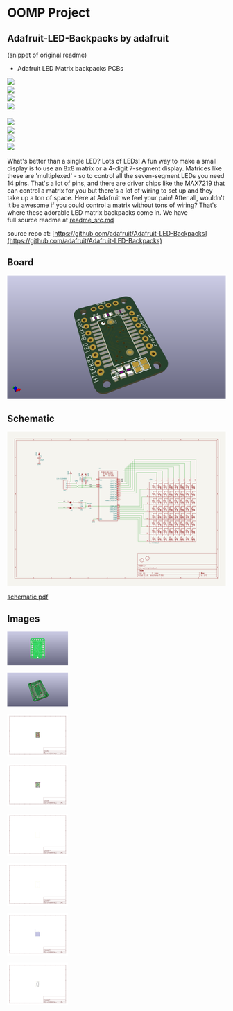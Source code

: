 # OOMP Project  
## Adafruit-LED-Backpacks  by adafruit  
  
(snippet of original readme)  
  
- Adafruit LED Matrix backpacks PCBs  
  
<a href="http://www.adafruit.com/products/878"><img src="assets/878.jpg?raw=true" width="200px"></a>&nbsp;   
<a href="http://www.adafruit.com/products/879"><img src="assets/879.jpg?raw=true" width="200px"></a>&nbsp;   
<a href="http://www.adafruit.com/products/880"><img src="assets/880.jpg?raw=true" width="200px"></a>&nbsp;   
<a href="http://www.adafruit.com/products/881"><img src="assets/881.jpg?raw=true" width="200px"></a><br />  
<a href="http://www.adafruit.com/products/872"><img src="assets/872.jpg?raw=true" width="275px"></a>&nbsp;   
<a href="http://www.adafruit.com/products/871"><img src="assets/871.jpg?raw=true" width="275px"></a>&nbsp;   
<a href="http://www.adafruit.com/products/902"><img src="assets/902-08.jpg?raw=true" width="275px"></a>&nbsp;   
<a href="http://www.adafruit.com/products/870"><img src="assets/870.jpg?raw=true" width="275px"></a><br />  
  
What's better than a single LED? Lots of LEDs! A fun way to make a small display is to use an 8x8 matrix or a 4-digit 7-segment display. Matrices like these are 'multiplexed' - so to control all the seven-segment LEDs you need 14 pins. That's a lot of pins, and there are driver chips like the MAX7219 that can control a matrix for you but there's a lot of wiring to set up and they take up a ton of space. Here at Adafruit we feel your pain! After all, wouldn't it be awesome if you could control a matrix without tons of wiring? That's where these adorable LED matrix backpacks come in. We have  
  full source readme at [readme_src.md](readme_src.md)  
  
source repo at: [https://github.com/adafruit/Adafruit-LED-Backpacks](https://github.com/adafruit/Adafruit-LED-Backpacks)  
## Board  
  
[![working_3d.png](working_3d_600.png)](working_3d.png)  
## Schematic  
  
[![working_schematic.png](working_schematic_600.png)](working_schematic.png)  
  
[schematic pdf](working_schematic.pdf)  
## Images  
  
[![working_3D_bottom.png](working_3D_bottom_140.png)](working_3D_bottom.png)  
  
[![working_3D_top.png](working_3D_top_140.png)](working_3D_top.png)  
  
[![working_assembly_page_01.png](working_assembly_page_01_140.png)](working_assembly_page_01.png)  
  
[![working_assembly_page_02.png](working_assembly_page_02_140.png)](working_assembly_page_02.png)  
  
[![working_assembly_page_03.png](working_assembly_page_03_140.png)](working_assembly_page_03.png)  
  
[![working_assembly_page_04.png](working_assembly_page_04_140.png)](working_assembly_page_04.png)  
  
[![working_assembly_page_05.png](working_assembly_page_05_140.png)](working_assembly_page_05.png)  
  
[![working_assembly_page_06.png](working_assembly_page_06_140.png)](working_assembly_page_06.png)  
